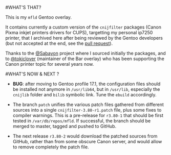 #WHAT'S THAT?

This is my `mfld` Gentoo overlay.

It contains currently a custom version of the `cnijfilter` packages (Canon Pixma inkjet printers drivers for CUPS), targetting my personal ip7250 printer, that I archived here after being reviewed by the Gentoo developers (but not accepted at the end, see the [pull request](https://github.com/gentoo/gentoo/pull/5595)).

Thanks to the [@Sabayon](https://github.com/sabayon) project where I sourced initially the packages, and to [@tokiclover](https://github.com/tokiclover) (maintainer of the Bar overlay) who has been supporting the Canon printer topic for several years now.

#WHAT'S NOW & NEXT ?

* **BUG**: after moving to Gentoo profile 17.1, the configuration files should be installed not anymore in `/usr/lib64`, but in `/usr/lib`, especially the `cnijlib` folder and `bilib` symbolic link. Tune the `ebuild` accordingly.

* The branch `patch` unifies the various patch files gathered from different sources into a single `cnijfilter-3.80-r1.patch` file, plus some fixes to compiler warnings. This is a pre-release for `r3.80-1` that should be first tested in `/var/db/repos/mfld`. If successful, the branch should be merged to master, tagged and pushed to GitHub.

* The next release `r3.80-2` would download the patched sources from GitHub, rather than from some obscure Canon server, and would allow to remove completely the patch file.

